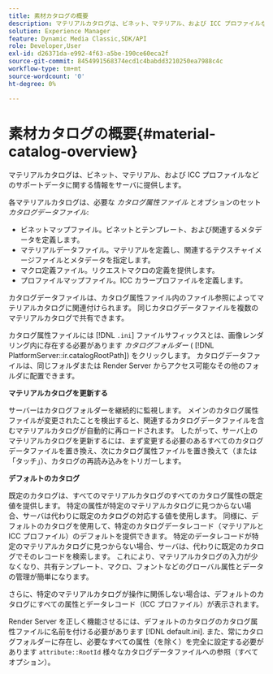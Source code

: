 ```yaml
---
title: 素材カタログの概要
description: マテリアルカタログは、ビネット、マテリアル、および ICC プロファイルなどのサポートデータに関する情報をサーバに提供します。
solution: Experience Manager
feature: Dynamic Media Classic,SDK/API
role: Developer,User
exl-id: d26371da-e992-4f63-a5be-190ce60eca2f
source-git-commit: 8454991568374ecd1c4babdd3210250ea7988c4c
workflow-type: tm+mt
source-wordcount: '0'
ht-degree: 0%

---
```


# 素材カタログの概要{#material-catalog-overview}

マテリアルカタログは、ビネット、マテリアル、および ICC プロファイルなどのサポートデータに関する情報をサーバに提供します。

各マテリアルカタログは、必要な *カタログ属性ファイル* とオプションのセット *カタログデータファイル*:

* ビネットマップファイル。ビネットとテンプレート、および関連するメタデータを定義します。
* マテリアルデータファイル。マテリアルを定義し、関連するテクスチャイメージファイルとメタデータを指定します。
* マクロ定義ファイル。リクエストマクロの定義を提供します。
* プロファイルマップファイル。ICC カラープロファイルを定義します。

カタログデータファイルは、カタログ属性ファイル内のファイル参照によってマテリアルカタログに関連付けられます。 同じカタログデータファイルを複数のマテリアルカタログで共有できます。

カタログ属性ファイルには [!DNL `.ini`] ファイルサフィックスとは、画像レンダリング内に存在する必要があります *カタログフォルダー* ( [!DNL PlatformServer::ir.catalogRootPath]) をクリックします。 カタログデータファイルは、同じフォルダまたは Render Server からアクセス可能なその他のフォルダに配置できます。

**マテリアルカタログを更新する**

サーバーはカタログフォルダーを継続的に監視します。 メインのカタログ属性ファイルが変更されたことを検出すると、関連するカタログデータファイルを含むマテリアルカタログが自動的に再ロードされます。 したがって、サーバ上のマテリアルカタログを更新するには、まず変更する必要のあるすべてのカタログデータファイルを置き換え、次にカタログ属性ファイルを置き換えて（または「タッチ」）、カタログの再読み込みをトリガーします。

**デフォルトのカタログ**

既定のカタログは、すべてのマテリアルカタログのすべてのカタログ属性の既定値を提供します。 特定の属性が特定のマテリアルカタログに見つからない場合、サーバは代わりに既定のカタログの対応する値を使用します。 同様に、デフォルトのカタログを使用して、特定のカタログデータレコード（マテリアルと ICC プロファイル）のデフォルトを提供できます。 特定のデータレコードが特定のマテリアルカタログに見つからない場合、サーバは、代わりに既定のカタログでそのレコードを検索します。 これにより、マテリアルカタログの入力が少なくなり、共有テンプレート、マクロ、フォントなどのグローバル属性とデータの管理が簡単になります。

さらに、特定のマテリアルカタログが操作に関係しない場合は、デフォルトのカタログにすべての属性とデータレコード（ICC プロファイル）が表示されます。

Render Server を正しく機能させるには、デフォルトのカタログのカタログ属性ファイルに名前を付ける必要があります [!DNL default.ini]. また、常にカタログフォルダーに存在し、必要なすべての属性（を除く）を完全に設定する必要があります `attribute::RootId` 様々なカタログデータファイルへの参照（すべてオプション）。

<!-- **See also**

`PlatformServer::ir.catalogRootPath` -->
